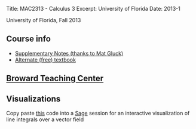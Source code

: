 Title: MAC2313 - Calculus 3
Excerpt: University of Florida
Date: 2013-1

University of Florida, Fall 2013

## Course info
- [Supplementary Notes (thanks to Mat Gluck)]({filename}/pdfs/mac2313_fall13/extra_notes.pdf)
- [Alternate (free) textbook]({filename}/pdfs/mac2313_fall13/calc3_textbook.pdf)

## [Broward Teaching Center](https://teachingcenter.ufl.edu/)

## Visualizations
Copy paste [this]({filename}/pdfs/mac2313_fall13/code.sage) code into a 
[Sage](http://www.sagemath.org/) session for an interactive visualization of 
line integrals over a vector field



